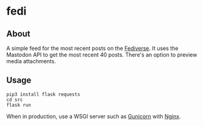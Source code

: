# fedi

## About

A simple feed for the most recent posts on the
[Fediverse](https://en.wikipedia.org/wiki/Fediverse). It uses the Mastodon
API to get the most recent 40 posts. There's an option to preview media
attachments.

## Usage

```
pip3 install flask requests
cd src
flask run
```

When in production, use a WSGI server such as [Gunicorn](https://gunicorn.org/)
with [Nginx](https://nginx.org/).

